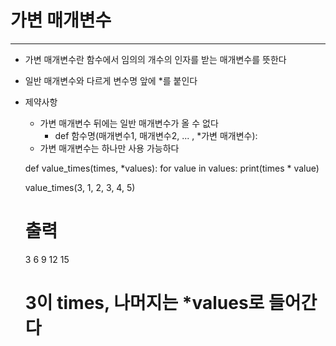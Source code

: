 # 가변 매개변수

------------------------------------------

* 가변 매개변수란 함수에서 임의의 개수의 인자를 받는 매개변수를 뜻한다 
  

* 일반 매개변수와 다르게 변수명 앞에 *를 붙인다


* 제약사항
    * 가변 매개변수 뒤에는 일반 매개변수가 올 수 없다
        * def 함수명(매개변수1, 매개변수2, ... , *가변 매개변수): 
    * 가변 매개변수는 하나만 사용 가능하다
    

    def value_times(times, *values): 
        for value in values: 
            print(times * value) 
    
    value_times(3, 1, 2, 3, 4, 5) 
    
    # 출력
    3
    6
    9
    12
    15
    
    # 3이 times, 나머지는 *values로 들어간다

